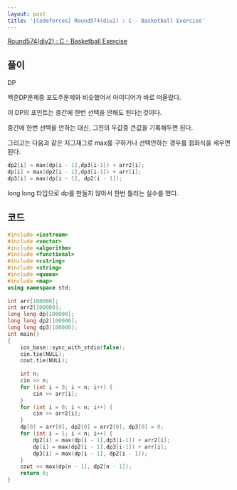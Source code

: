 ```yaml
---
layout: post
title: '[Codeforces] Round574(div2) : C - Basketball Exercise'
---
```


[Round574(div2) : C - Basketball Exercise](http://codeforces.com/contest/1195/problem/C)

## 풀이

DP

백준DP문제중 포도주문제와 비슷했어서 아이디어가 바로 떠올랐다.

이 DP의 포인트는 중간에 한번 선택을 안해도 된다는것이다.

중간에 한번 선택을 안하는 대신, 그전의 두값중 큰값을 기록해두면 된다.

그리고는 다음과 같은 지그재그로 max를 구하거나 선택안하는 경우를 점화식을 세우면 된다. 

```cpp
dp2[i] = max(dp[i - 1],dp3[i-1]) + arr2[i];
dp[i] = max(dp2[i - 1],dp3[i-1]) + arr[i];
dp3[i] = max(dp[i - 1], dp2[i - 1]);
```

long long 타입으로 dp를 만들지 않아서 한번 틀리는 실수를 했다.

## 코드

```cpp
#include <iostream>
#include <vector>
#include <algorithm>
#include <functional>
#include <cstring>
#include <string>
#include <queue>
#include <map>
using namespace std;
 
int arr[100000];
int arr2[100000];
long long dp[100000];
long long dp2[100000];
long long dp3[100000];
int main()
{
    ios_base::sync_with_stdio(false);
    cin.tie(NULL);
    cout.tie(NULL);
    
    int n;
    cin >> n;
    for (int i = 0; i < n; i++) {
        cin >> arr[i];
    }
    for (int i = 0; i < n; i++) {
        cin >> arr2[i];
    }
    dp[0] = arr[0], dp2[0] = arr2[0], dp3[0] = 0;
    for (int i = 1; i < n; i++) {
        dp2[i] = max(dp[i - 1],dp3[i-1]) + arr2[i];
        dp[i] = max(dp2[i - 1],dp3[i-1]) + arr[i];
        dp3[i] = max(dp[i - 1], dp2[i - 1]);
    }
    cout << max(dp[n - 1], dp2[n - 1]);
    return 0;
}
```
